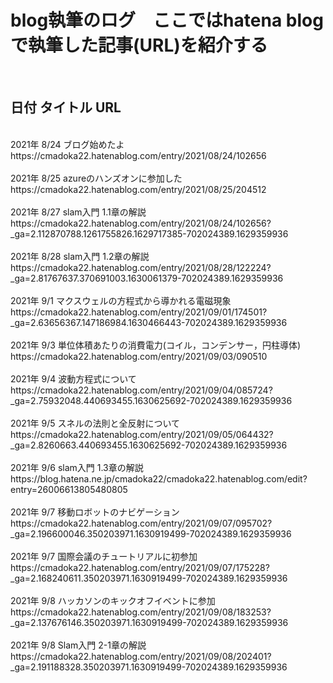 # blog執筆のログ　ここではhatena blogで執筆した記事(URL)を紹介する
<br>

## 日付 タイトル URL
<br>
2021年 8/24 ブログ始めたよ https://cmadoka22.hatenablog.com/entry/2021/08/24/102656
<br><br>
2021年 8/25 azureのハンズオンに参加した https://cmadoka22.hatenablog.com/entry/2021/08/25/204512
<br><br>
2021年 8/27 slam入門 1.1章の解説 https://cmadoka22.hatenablog.com/entry/2021/08/24/102656?_ga=2.112870788.1261755826.1629717385-702024389.1629359936
<br><br>
2021年 8/28 slam入門 1.2章の解説 https://cmadoka22.hatenablog.com/entry/2021/08/28/122224?_ga=2.81767637.370691003.1630061379-702024389.1629359936
<br><br>
2021年 9/1 マクスウェルの方程式から導かれる電磁現象 https://cmadoka22.hatenablog.com/entry/2021/09/01/174501?_ga=2.63656367.147186984.1630466443-702024389.1629359936
<br><br>
2021年 9/3 単位体積あたりの消費電力(コイル，コンデンサー，円柱導体) https://cmadoka22.hatenablog.com/entry/2021/09/03/090510
<br><br>
2021年 9/4 波動方程式について https://cmadoka22.hatenablog.com/entry/2021/09/04/085724?_ga=2.75932048.440693455.1630625692-702024389.1629359936
<br><br>
2021年 9/5 スネルの法則と全反射について https://cmadoka22.hatenablog.com/entry/2021/09/05/064432?_ga=2.8260663.440693455.1630625692-702024389.1629359936
<br><br>
2021年 9/6 slam入門 1.3章の解説 https://blog.hatena.ne.jp/cmadoka22/cmadoka22.hatenablog.com/edit?entry=26006613805480805
<br><br>
2021年 9/7 移動ロボットのナビゲーション https://cmadoka22.hatenablog.com/entry/2021/09/07/095702?_ga=2.196600046.350203971.1630919499-702024389.1629359936
<br><br>
2021年 9/7 国際会議のチュートリアルに初参加 https://cmadoka22.hatenablog.com/entry/2021/09/07/175228?_ga=2.168240611.350203971.1630919499-702024389.1629359936
<br><br>
2021年 9/8 ハッカソンのキックオフイベントに参加 https://cmadoka22.hatenablog.com/entry/2021/09/08/183253?_ga=2.137676146.350203971.1630919499-702024389.1629359936
<br><br>
2021年 9/8 Slam入門 2-1章の解説 https://cmadoka22.hatenablog.com/entry/2021/09/08/202401?_ga=2.191188328.350203971.1630919499-702024389.1629359936

